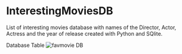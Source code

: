 # InterestingMoviesDB
List of interesting movies database with names of the Director, Actor, Actress and the year of release created with Python and SQlite.

Database Table
![favmovie DB](https://user-images.githubusercontent.com/62141525/137309461-64d1725c-4b76-49d3-ae54-520e4b8bcfa7.png)

